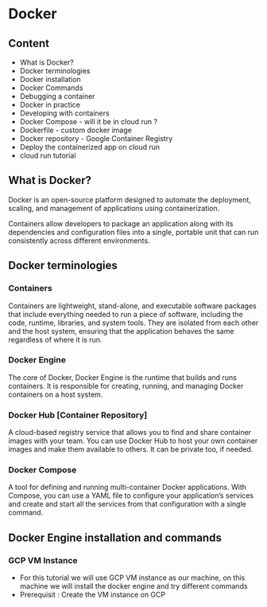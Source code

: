 # Docker

## Content

-   What is Docker?
-   Docker terminologies
-   Docker installation
-   Docker Commands
-   Debugging a container
-   Docker in practice
-   Developing with containers
-   Docker Compose - will it be in cloud run ?
-   Dockerfile - custom docker image
-   Docker repository - Google Container Registry
-   Deploy the containerized app on cloud run 
-   cloud run tutorial 

## What is Docker?

Docker is an open-source platform designed to automate the deployment, scaling, and management of applications using containerization. 

Containers allow developers to package an application along with its dependencies and configuration files into a single, portable unit that can run consistently across different environments.

## Docker terminologies

### Containers
Containers are lightweight, stand-alone, and executable software packages that include everything needed to run a piece of software, including the code, runtime, libraries, and system tools. They are isolated from each other and the host system, ensuring that the application behaves the same regardless of where it is run.

### Docker Engine
The core of Docker, Docker Engine is the runtime that builds and runs containers. It is responsible for creating, running, and managing Docker containers on a host system.

### Docker Hub [Container Repository]
A cloud-based registry service that allows you to find and share container images with your team. You can use Docker Hub to host your own container images and make them available to others. It can be private too, if needed.

### Docker Compose
A tool for defining and running multi-container Docker applications. With Compose, you can use a YAML file to configure your application’s services and create and start all the services from that configuration with a single command.

## Docker Engine installation and commands

### GCP VM Instance
-   For this tutorial we will use GCP VM instance as our machine, on this machine we will install the docker engine and try different commands
-   Prerequisit : Create the VM instance on GCP 